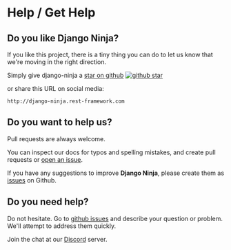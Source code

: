 # Help / Get Help

## Do you like Django Ninja?

If you like this project, there is a tiny thing you can do to let us know that we're moving in the right direction.

Simply give django-ninja a <a href="https://github.com/vitalik/django-ninja" target="_blank">star on github</a> <a href="https://github.com/vitalik/django-ninja" target="_blank">![github star](img/github-star.png)</a>

or share this URL on social media: 
```
http://django-ninja.rest-framework.com
```

## Do you want to help us?

Pull requests are always welcome.

You can inspect our docs for typos and spelling mistakes, and create pull requests or <a href="https://github.com/vitalik/django-ninja/issues" target="_blank">open an issue</a>.

If you have any suggestions to improve **Django Ninja**, please create them as <a href="https://github.com/vitalik/django-ninja/issues" target="_blank">issues</a> on Github.


## Do you need help?

Do not hesitate.  Go to <a href="https://github.com/vitalik/django-ninja/issues" target="_blank">github issues</a> and describe your question or problem.  We'll attempt to address them quickly.

Join the chat at our <a href="https://discord.gg/dgE4SNUDTB" target="_blank">Discord</a> server.

